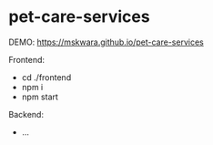 # pet-care-services

DEMO: https://mskwara.github.io/pet-care-services

Frontend:
 - cd ./frontend
 - npm i
 - npm start

Backend:
 - ...
